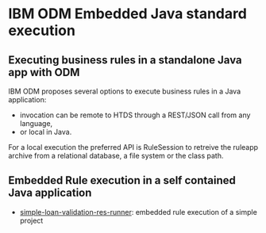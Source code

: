 # IBM ODM Embedded Java standard execution
## Executing business rules in a standalone Java app with ODM

IBM ODM proposes several options to execute business rules in a Java application:
- invocation can be remote to HTDS through a REST/JSON call from any language,
- or local in Java.

For a local execution the preferred API is RuleSession to retreive the ruleapp archive from a relational database, a file system or the class path.
## Embedded Rule execution in a self contained Java application
- [simple-loan-validation-res-runner](simple-loan-validation-res-runner/README.md): embedded rule execution of a simple project
